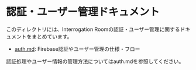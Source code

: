 # 認証・ユーザー管理ドキュメント

このディレクトリには、Interrogation Roomの認証・ユーザー管理に関するドキュメントをまとめています。

- [auth.md](./auth.md): Firebase認証やユーザー管理の仕様・フロー

認証処理やユーザー情報の管理方法についてはauth.mdを参照してください。